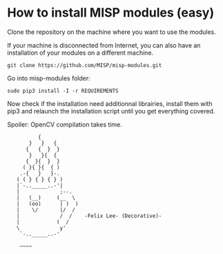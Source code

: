 # How to install MISP modules (easy)

Clone the repository on the machine where you want to use the modules.

If your machine is disconnected from Internet, you can also have an installation of your modules on a different machine.

~~~~
git clone https://github.com/MISP/misp-modules.git
~~~~
Go into misp-modules folder:
~~~~
sudo pip3 install -I -r REQUIREMENTS
~~~~
Now check if the installation need additionnal librairies, install them with pip3 and relaunch the installation script until you get everything covered.

Spoiler: OpenCV compilation takes time.

~~~~
          {
       }   }   {
      {   {  }  }
       }   }{  {
      {  }{  }  }
     ( }{ }{  { )
    .-{   }   }-.
   ( ( } { } { } )
   |`-.._____..-'|
   |             ;--.
   |   (__)     (__  \
   |   (oo)      | )  )
   |    \/       |/  /
   |             /  /    -Felix Lee- (Decorative)-
   |            (  /
   \             y'
    `-.._____..-'
    
    ~~~~

